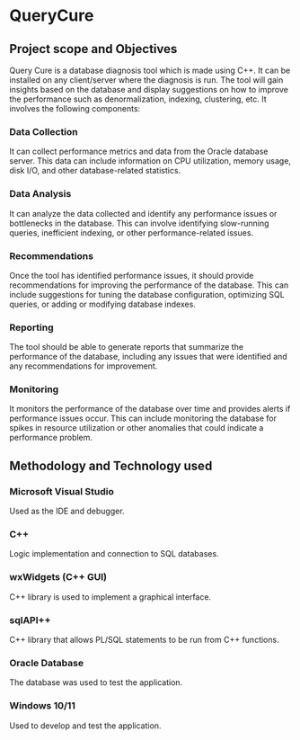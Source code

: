 # QueryCure

## Project scope and Objectives  

Query Cure is a database diagnosis tool which is made using C++. It can be installed on any client/server where the diagnosis is run. The tool will gain insights based on the database and display suggestions on how to improve the performance such as denormalization, indexing, clustering, etc. It involves the following components: 

### Data Collection 

It can collect performance metrics and data from the Oracle database server. This data can include information on CPU utilization, memory usage, disk I/O, and other database-related statistics. 

### Data Analysis 

It can analyze the data collected and identify any performance issues or bottlenecks in the database. This can involve identifying slow-running queries, inefficient indexing, or other performance-related issues. 

### Recommendations 

Once the tool has identified performance issues, it should provide recommendations for improving the performance of the database. This can include suggestions for tuning the database configuration, optimizing SQL queries, or adding or modifying database indexes. 

### Reporting 

The tool should be able to generate reports that summarize the performance of the database, including any issues that were identified and any recommendations for improvement. 

### Monitoring 

It monitors the performance of the database over time and provides alerts if performance issues occur. This can include monitoring the database for spikes in resource utilization or other anomalies that could indicate a performance problem. 

## Methodology and Technology used  
 
### Microsoft Visual Studio 
Used as the IDE and debugger. 

### C++ 
Logic implementation and connection to SQL databases. 

### wxWidgets (C++ GUI) 
C++ library is used to implement a graphical interface. 

### sqlAPI++ 
C++ library that allows PL/SQL statements to be run from C++ functions. 

### Oracle Database 
The database was used to test the application. 

### Windows 10/11 
Used to develop and test the application. 
